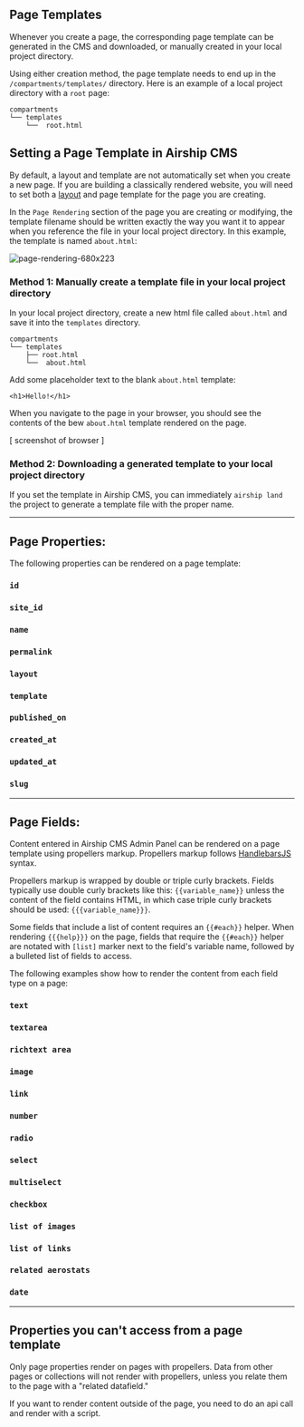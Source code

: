 ## Page Templates
Whenever you create a page, the corresponding page template can be generated in the CMS and downloaded, or manually created in your local project directory.

Using either creation method, the page template needs to end up in the `/compartments/templates/` directory. Here is an example of a local project directory with a `root` page:
```
compartments
└── templates
    └──  root.html
```

## Setting a Page Template in Airship CMS
By default, a layout and template are not automatically set when you create a new page. If you are building a classically rendered website, you will need to set both a [layout](/documentation/view/layouts) and page template for the page you are creating.

In the `Page Rendering` section of the page you are creating or modifying, the template filename should be written exactly the way you want it to appear when you reference the file in your local project directory. In this example, the template is named `about.html`:

![page-rendering-680x223](https://user-images.githubusercontent.com/1865400/28495584-5cccb5ea-6eed-11e7-99ff-ba2b5a227e8b.png)

### Method 1: Manually create a template file in your local project directory
In your local project directory, create a new html file called `about.html` and save it into the `templates` directory.
```
compartments
└── templates
    ├── root.html
    └──  about.html
```
Add some placeholder text to the blank `about.html` template:
```
<h1>Hello!</h1>
```
When you navigate to the page in your browser, you should see the contents of the bew `about.html` template rendered on the page.

[ screenshot of browser ]  

### Method 2: Downloading a generated template to your local project directory
If you set the template in Airship CMS, you can immediately `airship land` the project to generate a template file with the proper name. 

---

## Page Properties:
The following properties can be rendered on a page template:

### `id`

### `site_id`

### `name`

### `permalink`

### `layout`

### `template`

### `published_on`

### `created_at`

### `updated_at`

### `slug`

---

## Page Fields:
Content entered in Airship CMS Admin Panel can be rendered on a page template using propellers markup. Propellers markup follows [HandlebarsJS](http://handlebarsjs.com/) syntax. 

Propellers markup is wrapped by double or triple curly brackets. Fields typically use double curly brackets like this: `{{variable_name}}` unless the content of the field contains HTML, in which case triple curly brackets should be used: `{{{variable_name}}}`.

Some fields that include a list of content requires an `{{#each}}` helper. When rendering `{{{help}}}` on the page, fields that require the `{{#each}}` helper are notated with `[list]` marker next to the field's variable name, followed by a bulleted list of fields to access.

The following examples show how to render the content from each field type on a page:

### `text`

### `textarea`

### `richtext area`

### `image`

### `link`

### `number`

### `radio`

### `select`

### `multiselect`

### `checkbox`

### `list of images`

### `list of links`

### `related aerostats`

### `date`

---

## Properties you can't access from a page template
Only page properties render on pages with propellers. Data from other pages or collections will not render with propellers, unless you relate them to the page with a "related datafield."

If you want to render content outside of the page, you need to do an api call and render with a script.
